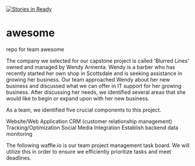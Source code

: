 [![Stories in Ready](https://badge.waffle.io/asu-cis-capstone/awesome.png?label=ready&title=Ready)](https://waffle.io/asu-cis-capstone/awesome)
# awesome
repo for team awesome

The company we selected for our capstone project is called 'Blurred Lines' owned and managed by Wendy Armenta. Wendy is a barber who has recently started her own shop in Scottsdale and is seeking assistance in growing her business. Our team approached Wendy about her new business and discussed what we can offer in IT support for her growing business. After discussing her needs, we identified several areas that she would like to begin or expand upon with her new business. 

As a team, we identified five crucial components to this project. 

Website/Web Application
CRM (customer relationship management)
Tracking/Optimization
Social Media Integration
Establish backend data monitoring

The following waffle.io is our team project management task board. We will utilize this in order to ensure we efficiently prioritize tasks and meet deadlines. 
